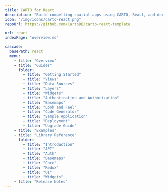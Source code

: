 ```yaml
---
title: CARTO for React
description: "Build compelling spatial apps using CARTO, React, and deck.gl."
icon: "/img/icons/carto-react.png"
repoUrl: https://github.com/CartoDB/carto-react-template

url: react
indexPage: "overview.md"

cascade:
  basePath: react
  menu: 
    - title: "Overview"
    - title: "Guides"
      folder:
        - title: "Getting Started"
        - title: "Views"
        - title: "Data Sources"
        - title: "Layers"
        - title: "Widgets"
        - title: "Authentication and Authorization"
        - title: "Basemaps"
        - title: "Look and Feel"
        - title: "Code Generator"
        - title: "Sample Application"
        - title: "Deployment"
        - title: "Upgrade Guide"
    - title: "Examples"
    - title: "Library Reference"
      folder:
        - title: "Introduction"
        - title: "API"
        - title: "Auth"
        - title: "Basemaps"
        - title: "Core"
        - title: "Redux"
        - title: "UI"
        - title: "Widgets"
    - title: "Release Notes"
---
```

